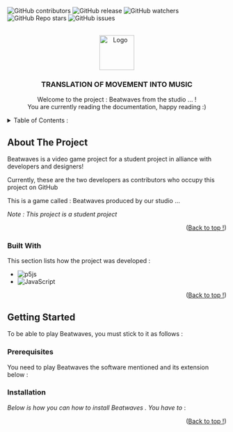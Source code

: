 <a name="readme-top"></a>

![GitHub contributors](https://img.shields.io/github/contributors/JackyTuneur/Beatwaves?color=0d0&style=for-the-badge)
![GitHub release](https://img.shields.io/github/v/release/JackyTuneur/Beatwaves?style=for-the-badge)
![GitHub watchers](https://img.shields.io/github/watchers/JackyTuneur/Beatwaves?style=for-the-badge)
![GitHub Repo stars](https://img.shields.io/github/stars/JackyTuneur/Beatwaves?color=%23fa0&style=for-the-badge)
![GitHub issues](https://img.shields.io/github/issues/JackyTuneur/Beatwaves?style=for-the-badge)


<!-- LOGO -->
<br />
<div align="center">
    
  <img src="" alt="Logo" width="80" height="80">

  <h3 align="center">TRANSLATION OF MOVEMENT INTO MUSIC</h3>

  <p align="center">
    Welcome to the project : Beatwaves from the studio ... !
    <br>
    You are currently reading the documentation, happy reading :)
  </p>
</div>



<!-- TABLE  -->
<details>
  <summary>Table of Contents :</summary>
  <ol>
    <li>
      <a href="#about-the-project">About The Project</a>
      <ul>
        <li><a href="#built-with">Built With</a></li>
      </ul>
    </li>
    <li>
      <a href="#getting-started">Getting Started</a>
      <ul>
        <li><a href="#prerequisites">Prerequisites</a></li>
        <li><a href="#installation">Installation</a></li>
      </ul>
    </li>
  </ol>
</details>



<!-- ABOUT THE PROJECT -->
## About The Project

<!--[![Product Name Screen Shot](images/screenshot.png)  -->

Beatwaves is a video game project for a student project in alliance with developers and designers!

Currently, these are the two developers as contributors who occupy this project on GitHub

This is a game called : Beatwaves produced by our studio ...

*Note : This project is a student project*

<p align="right">(<a href="#readme-top">Back to top !</a>)</p>



### Built With

This section lists how the project was developed :

* ![p5js](https://img.shields.io/badge/p5.js-ED225D?style=for-the-badge&logo=p5.js&logoColor=FFFFFF)
* ![JavaScript](https://img.shields.io/badge/javascript-%23323330.svg?style=for-the-badge&logo=javascript&logoColor=%23F7DF1E)

<p align="right">(<a href="#readme-top">Back to top !</a>)</p>



<!-- GETTING STARTED -->
## Getting Started

To be able to play Beatwaves, you must stick to it as follows :

### Prerequisites

You need to play Beatwaves the software mentioned and its extension below :

<!-- * ![VSCode](https://img.shields.io/badge/Visual_Studio_Code-0078D4?style=for-the-badge&logo=visual%20studio%20code&logoColor=white)
 ![ScreenEXT](https://zupimages.net/up/23/03/fri4.png) -->

### Installation

_Below is how you can how to install Beatwaves . You have to_ :

<!-- 1. Get Visual Studio Code software,
2. Install the Live preview extension on Visual Studio Code
3. Launch the code and play ! -->

<p align="right">(<a href="#readme-top">Back to top !</a>)</p>

